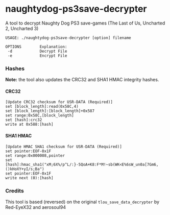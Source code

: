 # naughtydog-ps3save-decrypter
A tool to decrypt Naughty Dog PS3 save-games (The Last of Us, Uncharted 2, Uncharted 3)

```
USAGE: ./naughtydog-ps3save-decrypter [option] filename

OPTIONS        Explanation:
 -d            Decrypt File
 -e            Encrypt File
```

### Hashes

**Note:** the tool also updates the CRC32 and SHA1 HMAC integrity hashes.

#### CRC32

```
[Update CRC32 checksum for USR-DATA (Required)]
set [block_length]:read(0x58C,4)
set [block_length]:[block_length]+0x587
set range:0x58C,[block_length]
set [hash]:crc32
write at 0x588:[hash]
```

#### SHA1 HMAC

```
[Update HMAC SHA1 checksum for USR-DATA (Required)]
set pointer:EOF-0x1F
set range:0x000008,pointer
set [hash]:hmac_sha1("xM;6X%/p^L/:}-5QoA+K8:F*M!~sb(WK<E%6sW_un0a[7Gm6,()kHoXY+yI/s;Ba")
set pointer:EOF-0x1F
write next (0):[hash]
```

### Credits

This tool is based (reversed) on the original `tlou_save_data_decrypter` by Red-EyeX32 and aerosoul94
